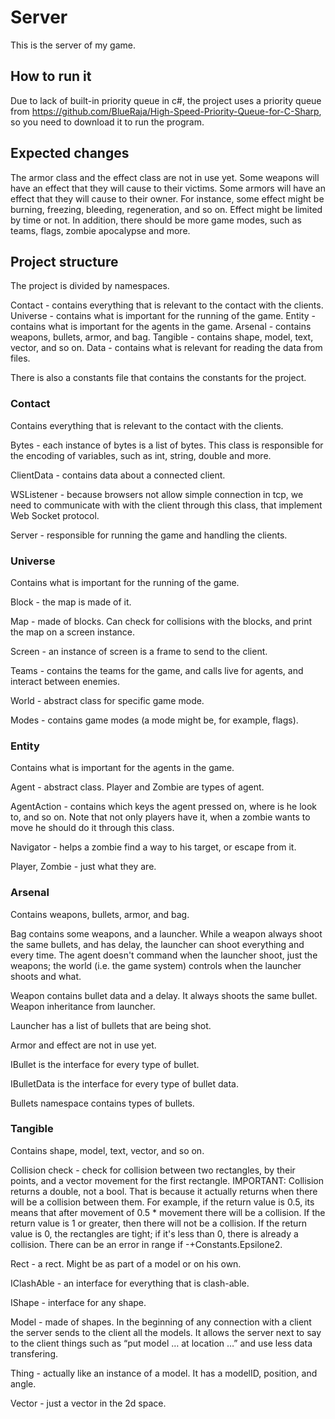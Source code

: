 # Server
This is the server of my game.

## How to run it
Due to lack of built-in priority queue in c#,
the project uses a priority queue from https://github.com/BlueRaja/High-Speed-Priority-Queue-for-C-Sharp,
so you need to download it to run the program.

## Expected changes
The armor class and the effect class are not in use yet.
Some weapons will have an effect that they will cause to their victims.
Some armors will have an effect that they will cause to their owner.
For instance, some effect might be burning, freezing, bleeding, regeneration, and so on.
Effect might be limited by time or not.
In addition, there should be more game modes, such as teams, flags, zombie apocalypse and more.

## Project structure
The project is divided by namespaces.

Contact - contains everything that is relevant to the contact with the clients.
Universe - contains what is important for the running of the game.
Entity - contains what is important for the agents in the game.
Arsenal - contains weapons, bullets, armor, and bag.
Tangible - contains shape, model, text, vector, and so on.
Data - contains what is relevant for reading the data from files.

There is also a constants file that contains the constants for the project.

### Contact
Contains everything that is relevant to the contact with the clients.

Bytes - each instance of bytes is a list of bytes.
This class is responsible for the encoding of variables, such as int, string, double and more.

ClientData - contains data about a connected client.

WSListener - because browsers not allow simple connection in tcp,
we need to communicate with with the client through this class,
that implement Web Socket protocol.

Server - responsible for running the game and handling the clients.

### Universe
Contains what is important for the running of the game.

Block - the map is made of it.

Map - made of blocks. Can check for collisions with the blocks, and print the map on a screen instance.

Screen - an instance of screen is a frame to send to the client.

Teams - contains the teams for the game, and calls live for agents, and interact between enemies.

World - abstract class for specific game mode.

Modes - contains game modes (a mode might be, for example, flags).

### Entity
Contains what is important for the agents in the game.

Agent - abstract class. Player and Zombie are types of agent.

AgentAction - contains which keys the agent pressed on, where is he look to, and so on.
Note that not only players have it, when a zombie wants to move he should do it through this class.

Navigator - helps a zombie find a way to his target, or escape from it.

Player, Zombie - just what they are.

### Arsenal
Contains weapons, bullets, armor, and bag.

Bag contains some weapons, and a launcher. While a weapon always shoot the same bullets, and has delay,
the launcher can shoot everything and every time. The agent doesn't command when the launcher shoot, just the weapons;
the world (i.e. the game system) controls when the launcher shoots and what.

Weapon contains bullet data and a delay. It always shoots the same bullet.
Weapon inheritance from launcher.

Launcher has a list of bullets that are being shot. 

Armor and effect are not in use yet.

IBullet is the interface for every type of bullet.

IBulletData is the interface for every type of bullet data.

Bullets namespace contains types of bullets.

### Tangible
Contains shape, model, text, vector, and so on.

Collision check - check for collision between two rectangles, by their points, and a vector movement for the first rectangle.
IMPORTANT: Collision returns a double, not a bool. That is because it actually returns when there will be a collision between them. For example, if the return value is 0.5, its means that after movement of 0.5 * movement there will be a collision. If the return value is 1 or greater, then there will not be a collision. If the return value is 0, the rectangles are tight; if it's less than 0, there is already a collision.
There can be an error in range if -+Constants.Epsilone2.

Rect - a rect. Might be as part of a model or on his own.

IClashAble - an interface for everything that is clash-able.

IShape - interface for any shape.

Model - made of shapes. In the beginning of any connection with a client the server sends to the client all the models. It allows the server next to say to the client things such as “put model … at location …” and use less data transfering.

Thing - actually like an instance of a model. It has a modelID, position, and angle.

Vector - just a vector in the 2d space.
